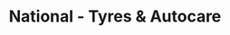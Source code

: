 ---
title: "National - Tyres & Autocare"
url: /blyth/national-tyres-and-autocare/
shop: car repair
---